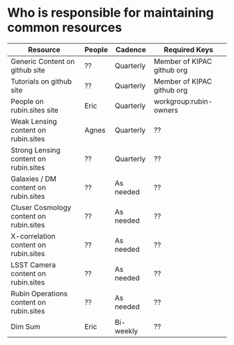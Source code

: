 # Who is responsible for maintaining common resources

| Resource                                 | People                     | Cadence   | Required Keys               |
| --------                                 | ------                     | -------   | -------------               |
| Generic Content on github site           | ??                         | Quarterly | Member of KIPAC github org  |
| Tutorials on github site                 | ??                         | Quarterly | Member of KIPAC github org  |
| People on rubin.sites site               | Eric                       | Quarterly | workgroup:rubin-owners      |
| Weak Lensing content on rubin.sites      | Agnes                      | Quarterly | ??                          |
| Strong Lensing content on rubin.sites    | ??                         | Quarterly | ??                          |
| Galaxies / DM content on rubin.sites     | ??                         | As needed | ??                          |
| Cluser Cosmology content on rubin.sites  | ??                         | As needed | ??                          |
| X-correlation content on rubin.sites     | ??                         | As needed | ??                          |
| LSST Camera content on rubin.sites       | ??                         | As needed | ??                          |
| Rubin Operations content on rubin.sites  | ??                         | As needed | ??                          |
| Dim Sum                                  | Eric                       | Bi-weekly | ??                          |
